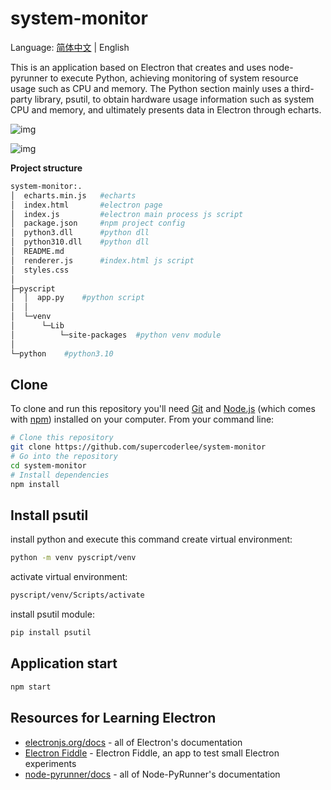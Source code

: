 # system-monitor

Language: [简体中文](https://github.com/supercoderlee/system-monitor/blob/main/docs/readme/zh-cn.md) | English

This is an application based on Electron that creates and uses node-pyrunner to execute Python, achieving monitoring of system resource usage such as CPU and memory. The Python section mainly uses a third-party library, psutil, to obtain hardware usage information such as system CPU and memory, and ultimately presents data in Electron through echarts.

![img](https://img-blog.csdnimg.cn/4f6958dd5afa422cb18979fea4f892d0.gif#pic_center)

![img](https://img-blog.csdnimg.cn/0f45dc4173a84a48ac3adc85e6b3d89b.gif#pic_center)

**Project structure**

~~~bash
system-monitor:.
│  echarts.min.js	#echarts
│  index.html		#electron page
│  index.js			#electron main process js script
│  package.json		#npm project config
│  python3.dll		#python dll
│  python310.dll	#python dll
│  README.md
│  renderer.js		#index.html js script
│  styles.css
│
├─pyscript
│  │  app.py	#python script
│  │
│  └─venv
│      └─Lib
│          └─site-packages	#python venv module
│
└─python	#python3.10
~~~

## Clone

To clone and run this repository you'll need [Git](https://git-scm.com) and [Node.js](https://nodejs.org/en/download/) (which comes with [npm](http://npmjs.com)) installed on your computer. From your command line:

```bash
# Clone this repository
git clone https://github.com/supercoderlee/system-monitor
# Go into the repository
cd system-monitor
# Install dependencies
npm install
```

## Install psutil

install python and execute this command create virtual environment:

~~~bash
python -m venv pyscript/venv
~~~

activate virtual environment:

~~~bash
pyscript/venv/Scripts/activate
~~~

install psutil module:

~~~bash
pip install psutil
~~~

## Application start

~~~bash
npm start
~~~

## Resources for Learning Electron

- [electronjs.org/docs](https://electronjs.org/docs) - all of Electron's documentation
- [Electron Fiddle](https://electronjs.org/fiddle) - Electron Fiddle, an app to test small Electron experiments
- [node-pyrunner/docs](https://github.com/supercoderlee/node-pyrunner/tree/main/docs) - all of Node-PyRunner's documentation
